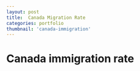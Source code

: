 ```yaml
---
layout: post
title:  Canada Migration Rate
categories: portfolio
thumbnail: 'canada-immigration'
---
```

# Canada immigration rate